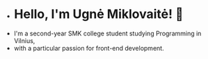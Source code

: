 - # Hello, I'm Ugnė Miklovaitė! 👋
- I'm a second-year SMK college student studying Programming in Vilnius,
- with a particular passion for front-end development.
  
<!---
mmiklovaitemm/mmiklovaitemm is a ✨ special ✨ repository because its `README.md` (this file) appears on your GitHub profile.
You can click the Preview link to take a look at your changes.
--->
